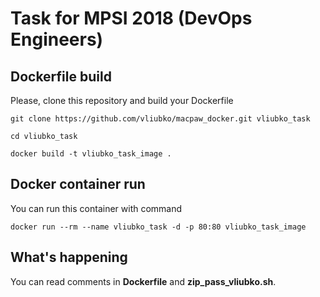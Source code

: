# Task for MPSI 2018 (DevOps Engineers)

## Dockerfile build

Please, clone this repository and build your Dockerfile


`git clone https://github.com/vliubko/macpaw_docker.git vliubko_task`

`cd vliubko_task`

`docker build -t vliubko_task_image .`

## Docker container run

You can run this container with command


`docker run --rm --name vliubko_task -d -p 80:80 vliubko_task_image`

## What's happening

You can read comments in **Dockerfile** and **zip\_pass_vliubko.sh**.
